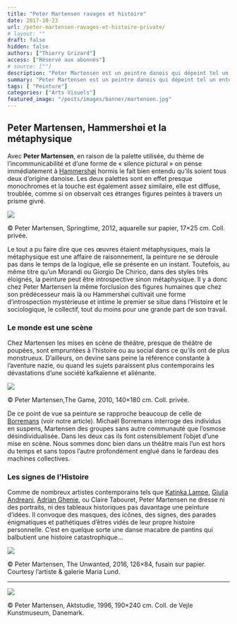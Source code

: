 ```yaml
---
title: "Peter Martensen ravages et histoire"
date: 2017-10-23
url: /peter-martensen-ravages-et-histoire-private/
# layout: ""
draft: false
hidden: false
authors: ["Thierry Grizard"]
access: ["Réservé aux abonnés"]
# source: [""]
description: "Peter Martensen est un peintre danois qui dépeint tel un entomologiste à tendance surréaliste la société et l'histoire livrées à l'absurdité"
summary: "Peter Martensen est un peintre danois qui dépeint tel un entomologiste à tendance surréaliste la société et l'histoire livrées à l'absurdité"
tags: [ "Peinture"]
categories: ["Arts Visuels"]
featured_image: "/posts/images/banner/martensen.jpg"
---
```

## Peter Martensen, Hammershøi et la métaphysique

Avec **Peter Martensen**, en raison de la palette utilisée, du thème de l’incommunicabilité et d’une forme de « silence pictural » on pense immédiatement à [Hammershøi](/vilhelm-hammershoi-peintre-du-silence/) hormis le fait bien entendu qu’ils soient tous deux d’origine danoise. Les deux palettes sont en effet presque monochromes et la touche est également assez similaire, elle est diffuse, troublée, comme si on observait ces étranges figures peintes à travers un prisme givré.

![](/posts/images/martensen/peter-martensen-maison-du-danemark-peinture-surrealism-exposition-artiste-peintre-ravage-DP.008-7.jpg)

© Peter Martensen, Springtime, 2012, aquarelle sur papier, 17×25 cm. Coll. privée.

Le tout a pu faire dire que ces œuvres étaient métaphysiques, mais la métaphysique est une affaire de raisonnement, la peinture ne se déroule pas dans le temps de la logique, elle se présente en un instant. Toutefois, au même titre qu’un Morandi ou Giorgio De Chirico, dans des styles très éloignés, la peinture peut être introspective sinon métaphysique. Il y a donc chez Peter Martensen la même forclusion des figures humaines que chez son prédécesseur mais là ou Hammershøi cultivait une forme d’introspection mystérieuse et intime le premier se situe dans l’Histoire et le sociologique, le collectif, tout du moins pour une grande part de son travail.

### Le monde est une scène

Chez Martensen les mises en scène de théâtre, presque de théâtre de poupées, sont empruntées à l’histoire ou au social dans ce qu’ils ont de plus monstrueux. D’ailleurs, on devine sans peine la référence constante à l’aventure nazie, ou quand les sujets paraissent plus contemporains les dévastations d’une société kafkaïenne et aliénante.

![](/posts/images/martensen/peter-martensen-maison-du-danemark-peinture-surrealism-exposition-artiste-peintre-ravage-DP.008-5.jpg)

© Peter Martensen,The Game, 2010, 140×180 cm. Coll. privée.

De ce point de vue sa peinture se rapproche beaucoup de celle de [Borremans](/michael-borremans/) (voir notre article). Michaël Borremans interroge des individus en suspens, Martensen des groupes sans autre communauté que l’osmose désindividualisée. Dans les deux cas ils font ostensiblement l’objet d’une mise en scène. Nous sommes donc bien dans un théâtre mais l’un est hors du temps et sans topos l’autre profondément englué dans le fardeau des machines collectives.

### Les signes de l’Histoire

Comme de nombreux artistes contemporains tels que [Katinka Lampe](/katinka-lampe-art-paris-art-fair/), [Giulia Andreani](/giulia-andreani-mythes-et-histoire/), [Adrian Ghenie](/adrian-ghenie/), ou Claire Tabouret, Peter Martensen ne dresse ni des portraits, ni des tableaux historiques pas davantage une peinture d’idées. Il convoque des masques, des icônes, des signes, des parades énigmatiques et pathétiques d’êtres vidés de leur propre histoire personnelle. C’est en quelque sorte une danse macabre de pantins qui balbutient une histoire catastrophique...

![](/posts/images/martensen/peter-martensen-maison-du-danemark-peinture-surrealism-exposition-artiste-peintre-ravage-DP.008-3.jpg)

© Peter Martensen, The Unwanted, 2016, 126×84, fusain sur papier. Courtesy l’artiste & galerie Maria Lund.

---

![](/posts/images/martensen/peter-martensen-maison-du-danemark-peinture-surrealism-exposition-artiste-peintre-ravage-DP.008-8.jpg)

© Peter Martensen, Aktstudie, 1996, 190×240 cm. Coll. de Vejle Kunstmuseum, Danemark.